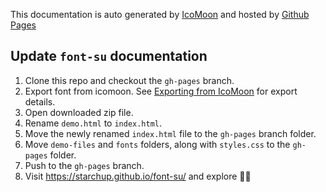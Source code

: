 This documentation is auto generated by [IcoMoon](https://icomoon.io/app) and hosted by [Github Pages](https://pages.github.com/)

## Update `font-su` documentation
1. Clone this repo and checkout the `gh-pages` branch.
1. Export font from icomoon. See [Exporting from IcoMoon](https://github.com/Starchup/font-su/blob/master/README.md#export-from-icomoon) for export details.
1. Open downloaded zip file.
1. Rename `demo.html` to `index.html`.
1. Move the newly renamed `index.html` file to the `gh-pages` branch folder.
1. Move `demo-files` and `fonts` folders, along with `styles.css` to the `gh-pages` folder.
1. Push to the `gh-pages` branch.
1. Visit https://starchup.github.io/font-su/ and explore :man_technologist:
